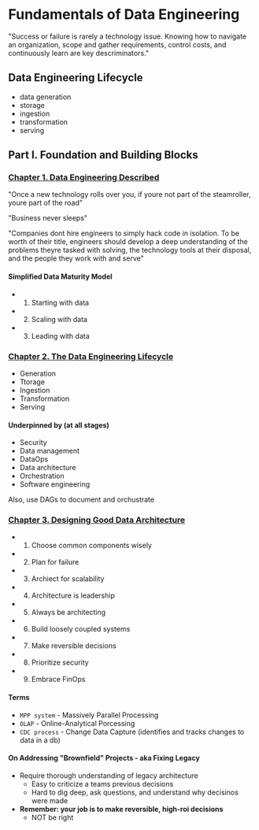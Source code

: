 # Fundamentals of Data Engineering

"Success or failure is rarely a technology issue. Knowing how to navigate an organization, scope and gather requirements, control costs, and continuously learn are key descriminators."

## Data Engineering Lifecycle

- data generation
- storage
- ingestion
- transformation
- serving

## Part I. Foundation and Building Blocks

### [Chapter 1. Data Engineering Described](./1_1_DATA_ENGINEERING.md)

"Once a new technology rolls over you, if youre not part of the steamroller, youre part of the road"

"Business never sleeps"

"Companies dont hire engineers to simply hack code in isolation. To be worth of their title, engineers should develop a deep understanding of the problems theyre tasked with solving, the technology tools at their disposal, and the people they work with and serve"

#### Simplified Data Maturity Model

- 1. Starting with data
- 2. Scaling with data
- 3. Leading with data

### [Chapter 2. The Data Engineering Lifecycle](./1_2_DE_LIFECYCLE.md)

- Generation
- Ttorage
- Ingestion
- Transformation
- Serving

#### Underpinned by (at all stages)

- Security
- Data management
- DataOps
- Data architecture
- Orchestration
- Software engineering

Also, use DAGs to document and orchustrate

### [Chapter 3. Designing Good Data Architecture](./1_3_DESIGNING_GOOD_ARCH.md)

- 1. Choose common components wisely
- 2. Plan for failure
- 3. Archiect for scalability
- 4. Architecture is leadership
- 5. Always be architecting
- 6. Build loosely coupled systems
- 7. Make reversible decisions
- 8. Prioritize security
- 9. Embrace FinOps

#### Terms

- `MPP system` - Massively Parallel Processing
- `OLAP` - Online-Analytical Porcessing
- `CDC process` - Change Data Capture (identifies and tracks changes to data in a db)

#### On Addressing "Brownfield" Projects - aka Fixing Legacy

- Require thorough understanding of legacy architecture
  - Easy to criticize a teams previous decisions
  - Hard to dig deep, ask questions, and understand why decisinos were made
- **Remember: your job is to make reversible, high-roi decisions**
  - NOT be right
